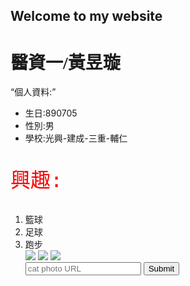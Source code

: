 ## Welcome to my website

<style>
  p {color:red;}
   p {
    font-size: 32px;
    font-family: monospace;
  }
  h1 {
    font-family: Lobster;
  }
  </style>
<h1>醫資一/黃昱璇</h1>
<main>
<q>個人資料:</q>
<ul>
  <li>生日:890705</li>
  <li>性別:男</li>
  <li>學校:光興-建成-三重-輔仁
</ul>
<p>興趣:</p>
 <ol>
  <li>籃球</li>
  <li>足球</li>
  <li>跑步</li>  
 <img src ="http://getwallpapers.com/wallpaper/full/2/6/3/606484.jpg"> 
 <img src="https://kukuru.tw/wp-content/uploads/2018/06/Brazil.jpg">
<img src="https://static.vecteezy.com/system/resources/previews/000/096/107/original/marathon-runner-vector.jpg">
   <form action="/submit-cat-photo">
    <input type="text" placeholder="cat photo URL">
    <button type="submit">Submit</button>
  </form>
   </main>
